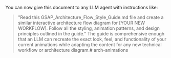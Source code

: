 You can now give this document to any LLM agent with instructions like:
> "Read this GSAP_Architecture_Flow_Style_Guide.md file and create a similar interactive architecture flow diagram for [YOUR NEW WORKFLOW]. Follow all the styling, animation patterns, and design principles outlined in the guide."
The guide is comprehensive enough that an LLM can recreate the exact look, feel, and functionality of your current animations while adapting the content for any new technical workflow or architecture diagram.# arch-animations
